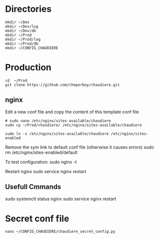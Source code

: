 # Directories
```
mkdir ~/Dev
mkdir ~/Dev/log
mkdir ~/Dev/db
mkdir ~/Prod
mkdir ~/Prod/log
mkdir ~/Prod/db
mkdir ~/CONFIG_CHAUDIERE
```

# Production
```
cd  ~/Prod
git clone https://github.com/cheperboy/chaudiere.git
```

## nginx
Edit a new conf file and copy the content of this template conf file
```
# sudo nano /etc/nginx/sites-available/chaudiere
sudo cp ~/Prod/chaudiere/ /etc/nginx/sites-available/chaudiere

sudo ln -s /etc/nginx/sites-available/chaudiere /etc/nginx/sites-enabled
```

Remove the sym link to default conf file (otherwise it causes errors)
sudo rm /etc/nginx/sites-enabled/default

To test configuration:
sudo nginx -t

Restart nginx
sudo service nginx restart

## Usefull Cmmands
sudo systemctl status nginx
sudo service nginx restart


# Secret conf file 

`nano ~/CONFIG_CHAUDIERE/chaudiere_secret_config.py`


<!--stackedit_data:
eyJoaXN0b3J5IjpbNzI4OTYyODAyXX0=
-->